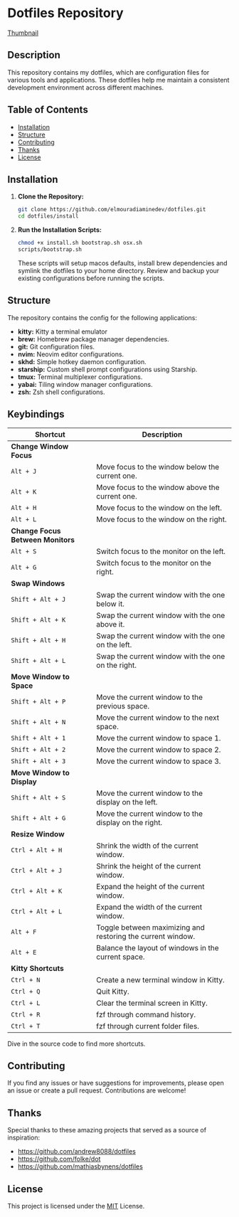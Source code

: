# Dotfiles Repository

[Thumbnail](https://i.imgur.com/2RbQdum.png)
## Description

This repository contains my dotfiles, which are configuration files for various tools and applications. These dotfiles help me maintain a consistent development environment across different machines.

## Table of Contents

- [Installation](#installation)
- [Structure](#structure)
- [Contributing](#contributing)
- [Thanks](#Thanks)
- [License](#license)

## Installation

1. **Clone the Repository:**

   ```bash
   git clone https://github.com/elmouradiaminedev/dotfiles.git
   cd dotfiles/install
   ```

2. **Run the Installation Scripts:**

   ```bash
   chmod +x install.sh bootstrap.sh osx.sh
   scripts/bootstrap.sh
   ```

   These scripts will setup macos defaults, install brew dependencies and symlink the dotfiles to your home directory. Review and backup your existing configurations before running the scripts.

## Structure

The repository contains the config for the following applications:

- **kitty:** Kitty a terminal emulator
- **brew:** Homebrew package manager dependencies.
- **git:** Git configuration files.
- **nvim:** Neovim editor configurations.
- **skhd:** Simple hotkey daemon configuration.
- **starship:** Custom shell prompt configurations using Starship.
- **tmux:** Terminal multiplexer configurations.
- **yabai:** Tiling window manager configurations.
- **zsh:** Zsh shell configurations.

## Keybindings

| Shortcut                          | Description                                                 |
| --------------------------------- | ----------------------------------------------------------- |
| **Change Window Focus**                                                                        |
| `Alt + J`                         | Move focus to the window below the current one.             |
| `Alt + K`                         | Move focus to the window above the current one.             |
| `Alt + H`                         | Move focus to the window on the left.                       |
| `Alt + L`                         | Move focus to the window on the right.                      |
| **Change Focus Between Monitors**                                                              |
| `Alt + S`                         | Switch focus to the monitor on the left.                    |
| `Alt + G`                         | Switch focus to the monitor on the right.                    |
| **Swap Windows**                                                                               |
| `Shift + Alt + J`                 | Swap the current window with the one below it.              |
| `Shift + Alt + K`                 | Swap the current window with the one above it.              |
| `Shift + Alt + H`                 | Swap the current window with the one on the left.           |
| `Shift + Alt + L`                 | Swap the current window with the one on the right.          |
| **Move Window to Space**                                                                       |
| `Shift + Alt + P`                 | Move the current window to the previous space.              |
| `Shift + Alt + N`                 | Move the current window to the next space.                  |
| `Shift + Alt + 1`                 | Move the current window to space 1.                         |
| `Shift + Alt + 2`                 | Move the current window to space 2.                         |
| `Shift + Alt + 3`                 | Move the current window to space 3.                         |
| **Move Window to Display**                                                                     |
| `Shift + Alt + S`                 | Move the current window to the display on the left.         |
| `Shift + Alt + G`                 | Move the current window to the display on the right.        |
| **Resize Window**                                                                              |
| `Ctrl + Alt + H`                  | Shrink the width of the current window.                     |
| `Ctrl + Alt + J`                  | Shrink the height of the current window.                    |
| `Ctrl + Alt + K`                  | Expand the height of the current window.                    |
| `Ctrl + Alt + L`                  | Expand the width of the current window.                     |
| `Alt + F`                         | Toggle between maximizing and restoring the current window. |
| `Alt + E`                         | Balance the layout of windows in the current space.         |
| **Kitty Shortcuts**                                                                        |
| `Ctrl + N`                        | Create a new terminal window in Kitty.                  |
| `Ctrl + Q`                        | Quit Kitty.                                             |
| `Ctrl + L`                        | Clear the terminal screen in Kitty.                     |
| `Ctrl + R`                        | fzf through command history.                                |
| `Ctrl + T`                        | fzf through current folder files.                           |

Dive in the source code to find more shortcuts.

## Contributing

If you find any issues or have suggestions for improvements, please open an issue or create a pull request. Contributions are welcome!

## Thanks

Special thanks to these amazing projects that served as a source of inspiration:
- https://github.com/andrew8088/dotfiles
- https://github.com/folke/dot
- https://github.com/mathiasbynens/dotfiles

## License

This project is licensed under the [MIT](https://github.com/elmouradiaminedev/dotfiles/blob/main/LICENSE) License.

